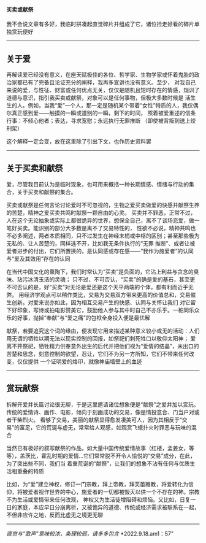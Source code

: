 #### 买卖或献祭

我不会说文章有多好，我临时拼凑起直觉碎片并组成了它，诸位捡走好看的碎片单独赏玩便好

***
## 关于爱

再解读爱已经没有意义，在座天赋极佳的各位、哲学家、生物学家或怀着鬼胎的政治家都已有了完备且论证充分的阐释，我再多宣讲也没有意义。至少，
对我自己来说的爱，与性征、财富或任何优点无关，仅仅是随机且短时存在的情感，规训了道德与意识，指引我买卖或献祭，对象可以是任何事物，但极大多数时候是
活生生的人。例如，当我“爱”一个人，那一定是随机某个带着“女性”特质的人，我仅偶尔真正感到爱——触摸的一瞬或道别的一瞬，剩下的时间，
照着被爱重述的信条行事：不倾心他者；表达，寻求宽慰；永远执行无罪推断
（即使被背叛到送上绞刑架）

这个解释一定会变，放在这里除了引出下文，也作历史资料罢

***
## 关于买卖和献祭

爱，尽管我目前认为是临时现象，也可用来概括一种长期情感、情绪与行动的集合，关于买卖和献祭的集合。

买卖或献祭是任何言论讨论爱时不可忽视的，生物之爱买卖做爱的快感并献祭生养的苦楚，精神之爱买卖共鸣时献祭一颗自由的心灵。
买卖并不罪恶，正常不过，人在这个无论抽象或实际上都很诡异的世界，想保全自己，离不了谈场恋爱，做一笔好买卖。能识别的部分大多数是离不了交易特性的，
性欲不必说，精神共鸣也不必多阐述，两者本质相同，只不过发生在神经末梢或中枢的区别；甚至那些极为无私的、让人苦楚的，同样逃不开，比如我无条件执行的“无罪
推断”、或者让被爱者进步的付出，它们所置换的，是认同感或存在感——“我作为施爱者”的认同与“爱及其效用”存在的认同

在当代中国文化的熏陶下，我们时常认为“买卖”是负面的，它沾上利益与贪念的臭味、玷污冰清玉洁的灵魂；
只不过，不可否认，“买卖”的确是爱的基石，甚至更不可否认的是，好“买卖”对无论是爱还是这个天平两端的个体，都有利而近乎无弊。
用经济学观点可以稍作类比，交易为交易双方带来更高的价值总和，交易催生创新。对爱来说亦如此，因为相互交易产生的快感、认同与关怀让我们
对它留下好印象，写诗或拍电影赞美它，鼓励他人参与其中时自己不亦乐乎。一桩同乐众乐的好事，抛掉“奉献”与“爱之痛”的包袱全身投入便是最优解

献祭，若要追究这个词的缘由，便发现它用来描述某种意义较小或无的活动：人们用无谓的牺牲以期无法以现实控制的回报，如祭祀们刺死牲口以敬仰太阳神；
爱离不开祭祀，牺牲精力供奉意外出生的后代并把他们视为“爱情的结晶”，未出口的苦楚和思念，刻意控制的欲望，忍让，它们不为另一方所知，它们不带来任何改变，仅仅提供
一个证明爱的烙印，就像神庙墙壁上的血迹

***
## 赏玩献祭

拆解开爱并长篇讨论很无聊，于是这里邀请诸位想象便是“献祭”之爱并加以赏玩。传统的爱情诗、画作、电影，倾向于刻画成功的交易，像是情投意合、门当户对或者干柴烈火。
看够了交易，美丽的献祭显得愈发凄美可人，因为其相反于“交易”的富足，它的荒诞与虚无，常常给人观感，如观赏飞蛾扑火时罪恶与玩味的混合

当然已有极好的叙写献祭的作品，如大量中国传统爱情故事（红楼，孟姜女，等等），盖茨比，霍乱时期的爱情…它们常常脱不开令人愉悦的“交易”成分，在此，为了突出些不同，我们当
着重荒诞的“献祭”，让我们的想象不沾有任何与优质生活相重叠的特质

比如，为“爱”建立神权，修订一门宗教，拜上帝教，拜芙蕾雅教，将爱转化为信仰，将被爱者视作世界的中心，施爱者的一切都被毁灭以供一个不存在的神。宗教不为生活或爱情带来任何改观，
神权又为生活徒增阻碍和烦恼。又比如，日复一日的家庭，本应早日分崩离析，又被诡异的道德、传统或经济需求被联系在一起，不但非应许之地，反而比虚无之境更无聊

***
*直觉与“歌声”意味较浓，条理较弱，请多多包含*
*2022.9.18.am1：57"

